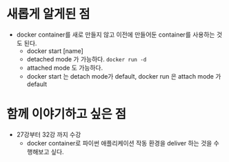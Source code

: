 # 새롭게 알게된 점
  - docker container를 새로 만들지 않고 이전에 만들어둔 container를 사용하는 것도 된다. 
    - docker start [name]
    - detached mode 가 가능하다. `docker run -d`
    - attached mode 도 가능하다. 
    - docker start 는 detach mode가 default, docker run 은 attach mode 가 default
# 함께 이야기하고 싶은 점
- 27강부터 32강 까지 수강
  - docker container로 파이썬 애플리케이션 작동 환경을 deliver 하는 것을 수행해보고 싶다. 